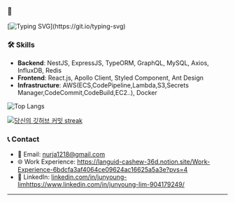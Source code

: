 ### 👋
[![Typing SVG](https://readme-typing-svg.demolab.com?font=Nanum+Pen+Script&size=25&multiline=true&pause=100&color=1AA8AEE6&random=false&width=550&height=70&lines=안녕하세요+비지니스를+로직으로+풀어내는+것을+좋아하며,;협업과+소통을+중요시하는+백엔드+엔지니어+임준영입니다.;)](https://git.io/typing-svg)

### 🛠 Skills
- **Backend**: NestJS, ExpressJS, TypeORM, GraphQL, MySQL, Axios, InfluxDB, Redis
- **Frontend**: React.js, Apollo Client, Styled Component, Ant Design
- **Infrastructure**: AWS(ECS,CodePipeline,Lambda,S3,Secrets Manager,CodeCommit,CodeBuild,EC2..), Docker

![Top Langs](https://github-readme-stats.vercel.app/api/top-langs/?username=nurja1218&theme=dark&layout=compact)

[![당신의 깃허브 커밋 streak](https://github-readme-streak-stats.herokuapp.com/?user=nurja1218&theme=dark)](https://git.io/streak-stats)


### 📞 Contact

- 📧 Email: nurja1218@gmail.com
- 🌐 Work Experience: https://languid-cashew-36d.notion.site/Work-Experience-6bdcfa3af4064ce09624ac16625a5a3e?pvs=4
- 🔗 LinkedIn: [linkedin.com/in/junyoung-lim](https://www.linkedin.com/in/junyoung-lim-904179249/)https://www.linkedin.com/in/junyoung-lim-904179249/

---
